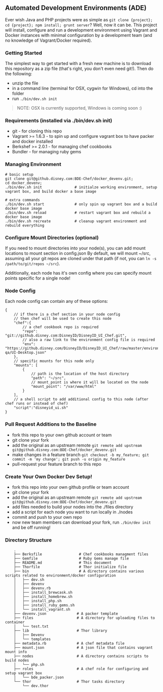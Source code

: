 ## Automated Development Environments (ADE)

Ever wish Java and PHP projects were as simple as `git clone {project}; cd {project}; npm install; grunt server`? Well, now it can be.
This project will install, configure and run a development environment using Vagrant and Docker instances with minimal configuration by a development team (and no knowledge of Vagrant/Docker required).

### Getting Started

The simplest way to get started with a fresh new machine is to download this repository as a zip file (that's right, you don't even need git!). Then do the following:

- unzip the file
- in a command line (terminal for OSX, cygwin for Windows), cd into the folder
- run `./bin/dev.sh init`

> NOTE: OSX is currently supported, Windows is coming soon :)

### Requirements (installed via ./bin/dev.sh init)

* git                   - for cloning this repo
* Vagrant >= 1.6.3      - to spin up and configure vagrant box to have packer and docker installed
* Berkshef >= 2.0.1     - for managing chef cookbooks
* Bundler               - for managing ruby gems

### Managing Environment

```
# basic setup
git clone git@github.disney.com:BDE-Chef/docker_devenv.git;
cd docker_devenv;
./bin/dev.sh init               # initialze working environment, setup vagrant box, and build docker a base image

# extra commands
./bin/dev.sh start              # only spin up vagrant box and a build docker base image
./bin/dev.sh reload             # restart vagrant box and rebuild a docker base image
./bin/dev.sh recreate           # cleanup vagrant environment and rebuild everything
```

### Configure Mount Directories (optional)

If you need to mount directories into your node(s), you can add mount locations to mount section in config.json
By default, we will mount ~/src, assuming all your git repos are cloned under that path (if not, you can `ln -s /path/to/git/repos ~/src`).

Additionally, each node has it's own config where you can specify mount points specific for a single node!

### Node Config

Each node config can contain any of these options:

```
{
    // if there is a chef section in your node config
    // then chef will be used to create this node
    "chef":{
        // a chef cookbook repo is required
        "repo": "git://github.disney.com:DisneyID/DisneyID_UI_Chef.git",
        // also a raw link to the environment config file is required
        "env": "https://github.disney.com/DisneyID/DisneyID_UI_Chef/raw/master/environments/did-qa/UI-Desktop.json"
    },
    // specific mounts for this node only
    "mounts": [
        {
            // path is the location of the host directory
            "path": "~/src",
            // mount_point is where it will be located on the node
            "mount_point": "/var/www/html"
        }
    ],
    // a shell script to add additional config to this node (after chef runs or instead of chef)
    "script":"disneyid_ui.sh"
}

```

### Pull Request Additions to the Baseline

- fork this repo to your own github account or team
- git clone your fork
- add the original as an upstream remote `git remote add upstream git@github.disney.com:BDE-Chef/docker_devenv.git`
- make changes in a feature branch `git checkout -b my_feature; git commit -m 'my change'; git push -u origin my_feature`
- pull-request your feature branch to this repo


### Create Your Own Docker Dev Setup!

- fork this repo into your own github profile or team account
- git clone your fork
- add the original as an upstream remote `git remote add upstream git@github.disney.com:BDE-Chef/docker_devenv.git`
- add files needed to build your nodes into the ./files directory
- add a script for each node you want to run locally in ./nodes
- commit and push to your own repo
- now new team members can download your fork, run `./bin/dev init` and be off running!


### Directory Structure

```
    .
    ├── Berksfile                 # Chef cookbooks managment files
    ├── Gemfile                   # Ruby Gems manage file
    ├── README.md                 # This document
    ├── Thorfile                  # Thor initialize file
    ├── bin                       # A directory contains various scripts related to environment/docker configuration
    │   ├── dev.sh
    │   ├── devenv
    │   ├── devenv.rb
    │   ├── install_brewcask.sh
    │   ├── install_homebrew.sh
    │   ├── install_php.sh
    │   ├── install_ruby_gems.sh
    │   └── install_vagrant.sh
    ├── devenv.json              # A packer template
    ├── files                    # A directory for uploading files to container
    │   └── test.txt
    ├── lib                      # Thor library
    │   ├── Devenv
    │   └── templates
    ├── metadata.rb              # A chef metadata file
    ├── mount.json               # A json file that contains vagrant mount info
    ├── nodes                    # A directory contains scripts to build nodes
    │   └── php.sh
    ├── roles                    # A chef role for configuring and setup vagrant box
    │   └── bde_packer.json
    └── thor                     # Thor tasks directory
        └── dev.thor
```
